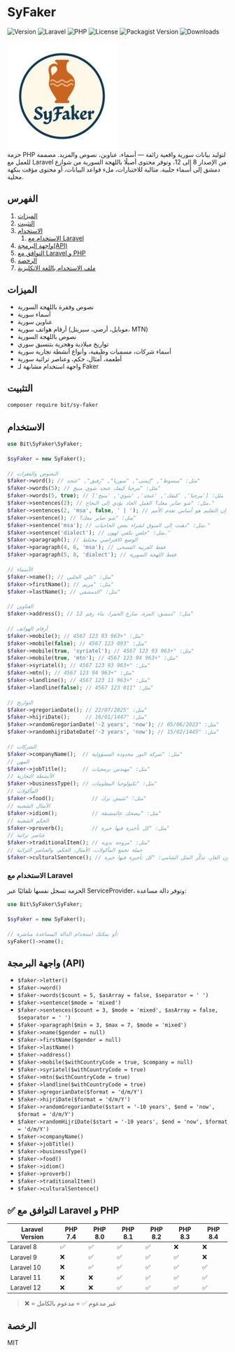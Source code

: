 
# SyFaker
![Version](https://img.shields.io/badge/Version-1.0.1-blue?style=flat&logoColor=white)
![Laravel](https://img.shields.io/badge/Laravel-8–12-f53003?style=flat&logo=laravel&logoColor=white)
![PHP](https://img.shields.io/badge/PHP-7.4–8.4-4F5B93?style=flat&logo=php&logoColor=white)
![License](https://img.shields.io/github/license/bit-01/sy-faker?style=flat)
![Packagist Version](https://img.shields.io/packagist/v/bit/sy-faker?style=flat)
![Downloads](https://img.shields.io/packagist/dt/bit/sy-faker?style=flat)

<img src="image.png" alt="SyFaker" width="250" style="display: block;" />
حزمة PHP لتوليد بيانات سورية واقعية زائفة — أسماء، عناوين، نصوص والمزيد. مصممة للعمل مع Laravel من الإصدار 8 إلى 12، وتوفر محتوى أصيلًا باللهجة السورية من شوارع دمشق إلى أسماء حلبية. مثالية للاختبارات، ملء قواعد البيانات، أو محتوى مؤقت بنكهة محلية.

## الفهرس
1. [الميزات](#الميزات)
1. [التثبيت](#التثبيت)
1. [الاستخدام](#الاستخدام)
    1. [الاستخدام مع Laravel](#الاستخدام-مع-laravel)
1. [واجهة البرمجة(API)](#واجهة-البرمجة-api)
1. [التوافق مع Laravel و PHP](#-التوافق-مع-laravel-و-php)
1. [الرخصة](#الرخصة)
1. [ملف الاستخدام باللغة الانكليزية](./README.md)

## الميزات
- نصوص وفقرة باللهجة السورية
- أسماء سورية
- عناوين سورية
- أرقام هواتف سورية (موبايل، أرضي، سيريتل، MTN)
- نصوص باللهجة السورية
- تواريخ ميلادية وهجرية بتنسيق سوري
- أسماء شركات، مسميات وظيفية، وأنواع أنشطة تجارية سورية
- أطعمة، أمثال، حكم، وعناصر تراثية سورية
- واجهة استخدام مشابهة لـ Faker


## التثبيت
```bash
composer require bit/sy-faker
```

## الاستخدام
```php
use Bit\SyFaker\SyFaker;

$syFaker = new SyFaker();

// النصوص والفقرات
$faker->word(); // مثل: "مبسوط", "إيمتى", "سوريا", "رفيق", "عنجد"
$faker->words(5); // مثل: "مرحبا كيفك عنجد شوي منيح"
$faker->words(5, true); // مثل: ['مرحبا', 'كيفك', 'عنجد', 'شوي', 'منيح']
$faker->sentences(2); // مثل: "شو صاير معك؟ العمل الجاد يؤدي إلى النجاح."
$faker->sentences(2, 'msa', false, ' | '); // مثل: "ذهبت إلى السوق | إن التعليم هو أساس تقدم الأمم."
$faker->sentence(); // مثل: "شو صاير معك؟"
$faker->sentence('msa'); // مثل: "ذهبت إلى السوق لشراء بعض الحاجيات."
$faker->sentence('dialect'); // مثل: "خلص بكفي لهون."
$faker->paragraph(); // الوضع الافتراضي مختلط
$faker->paragraph(4, 6, 'msa'); // فقط العربية الفصحى
$faker->paragraph(5, 8, 'dialect'); // فقط اللهجة السورية

// الأسماء
$faker->name(); // مثل: "علي الحلبي"
$faker->firstName(); // مثل: "مريم"
$faker->lastName(); // مثل: "الدمشقي"

// العناوين
$faker->address(); // مثل: "دمشق، المزة، شارع الحمرا، بناء رقم 12"

// أرقام الهواتف
$faker->mobile(); // مثل: "+963 93 123 4567"
$faker->mobile(false); // مثل: "093 123 4567"
$faker->mobile(true, 'syriatel'); // مثل: "+963 93 123 4567"
$faker->mobile(true, 'mtn'); // مثل: "+963 94 123 4567"
$faker->syriatel(); // مثل: "+963 93 123 4567"
$faker->mtn(); // مثل: "+963 94 123 4567"
$faker->landline(); // مثل: "+963 11 123 4567"
$faker->landline(false); // مثل: "011 123 4567"

// التواريخ
$faker->gregorianDate(); // مثل: "22/07/2025"
$faker->hijriDate();     // مثل: "16/01/1447"
$faker->randomGregorianDate('-2 years', 'now'); // مثل: "05/06/2023"
$faker->randomhijriDateDate('-2 years', 'now'); // مثل: "15/02/1445"

// الشركات
$faker->companyName();  // مثل: "شركة النور محدودة المسؤولية"
// المهن
$faker->jobTitle();     // مثل: "مهندس برمجيات"
// الأنشطة التجارية
$faker->businessType(); // مثل: "تكنولوجيا المعلومات"
// المأكولات
$faker->food();            // مثل: "شيش برك"
// الأمثال الشعبية
$faker->idiom();           // مثل: "بيضحك عالمشنقة"
// الحكم الشعبية
$faker->proverb();         // مثل: "كل تأخيرة فيها خيرة"
// عناصر تراثية
$faker->traditionalItem(); // مثل: "مروحة يدوية"
// جملة تجمع المأكولات، الأمثال، الحكم، والعناصر التراثية
$faker->culturalSentence(); // مثل: وأنت عم تاكل محشي كوسا جنب صابون الغار، تذكّر المثل الشامي: "كل تأخيرة فيها خيرة".

```

### الاستخدام مع Laravel
الحزمة تسجل نفسها تلقائيًا عبر ServiceProvider، وتوفر دالة مساعدة:
```php
use Bit\SyFaker\SyFaker;

$syFaker = new SyFaker();

// أو يمكنك استخدام الدالة المساعدة مباشرة:
syFaker()->name();

```
## واجهة البرمجة (API)
- `$faker->letter()`
- `$faker->word()`
- `$faker->words($count = 5, $asArray = false, $separator = ' ')`
- `$faker->sentence($mode = 'mixed')`
- `$faker->sentences($count = 3, $mode = 'mixed', $asArray = false, $separator = ' ')`
- `$faker->paragraph($min = 3, $max = 7, $mode = 'mixed')`
- `$faker->name($gender = null)`
- `$faker->firstName($gender = null)`
- `$faker->lastName()`
- `$faker->address()`
- `$faker->mobile($withCountryCode = true, $company = null)`
- `$faker->syriatel($withCountryCode = true)`
- `$faker->mtn($withCountryCode = true)`
- `$faker->landline($withCountryCode = true)`
- `$faker->gregorianDate($format = 'd/m/Y')`
- `$faker->hijriDate($format = 'd/m/Y')`
- `$faker->randomGregorianDate($start = '-10 years', $end = 'now', $format = 'd/m/Y')`
- `$faker->randomHijriDate($start = '-10 years', $end = 'now', $format = 'd/m/Y')`
- `$faker->companyName()`
- `$faker->jobTitle()`
- `$faker->businessType()`
- `$faker->food()`
- `$faker->idiom()`
- `$faker->proverb()`
- `$faker->traditionalItem()`
- `$faker->culturalSentence()`

## ✅ التوافق مع Laravel و PHP

| Laravel Version | PHP 7.4 | PHP 8.0 | PHP 8.1 | PHP 8.2 | PHP 8.3 | PHP 8.4 |
|-----------------|---------|---------|---------|---------|---------|---------|
| Laravel 8       | ✅      | ✅      | ✅      | ✅      | ❌      | ❌      |
| Laravel 9       | ❌      | ✅      | ✅      | ✅      | ✅      | ❌      |
| Laravel 10      | ❌      | ✅      | ✅      | ✅      | ✅      | ✅      |
| Laravel 11      | ❌      | ❌      | ✅      | ✅      | ✅      | ✅      |
| Laravel 12      | ❌      | ❌      | ✅      | ✅      | ✅      | ✅      |


> ❌ = غير مدعوم
> ✅ = مدعوم بالكامل



## الرخصة
MIT 
